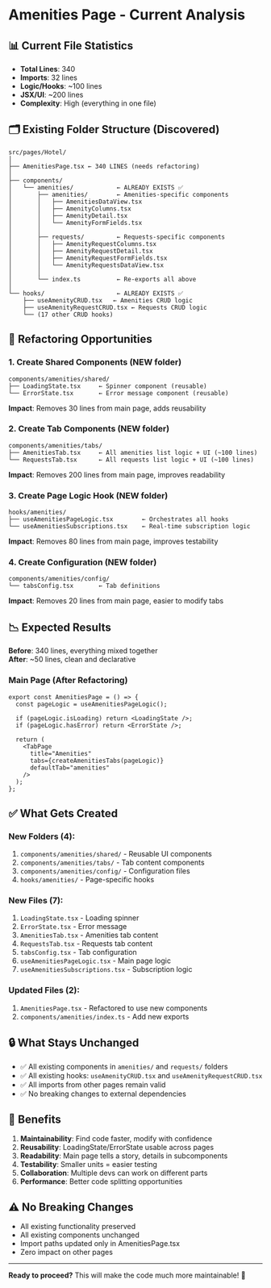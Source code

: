 # Amenities Page - Current Analysis

## 📊 Current File Statistics

- **Total Lines**: 340
- **Imports**: 32 lines
- **Logic/Hooks**: ~100 lines
- **JSX/UI**: ~200 lines
- **Complexity**: High (everything in one file)

## 🗂️ Existing Folder Structure (Discovered)

```
src/pages/Hotel/
│
├── AmenitiesPage.tsx ← 340 LINES (needs refactoring)
│
├── components/
│   └── amenities/            ← ALREADY EXISTS ✅
│       ├── amenities/        ← Amenities-specific components
│       │   ├── AmenitiesDataView.tsx
│       │   ├── AmenityColumns.tsx
│       │   ├── AmenityDetail.tsx
│       │   └── AmenityFormFields.tsx
│       │
│       ├── requests/         ← Requests-specific components
│       │   ├── AmenityRequestColumns.tsx
│       │   ├── AmenityRequestDetail.tsx
│       │   ├── AmenityRequestFormFields.tsx
│       │   └── AmenityRequestsDataView.tsx
│       │
│       └── index.ts          ← Re-exports all above
│
└── hooks/                    ← ALREADY EXISTS ✅
    ├── useAmenityCRUD.tsx   ← Amenities CRUD logic
    ├── useAmenityRequestCRUD.tsx ← Requests CRUD logic
    └── (17 other CRUD hooks)
```

## 🎯 Refactoring Opportunities

### 1. **Create Shared Components** (NEW folder)

```
components/amenities/shared/
├── LoadingState.tsx     ← Spinner component (reusable)
└── ErrorState.tsx       ← Error message component (reusable)
```

**Impact**: Removes 30 lines from main page, adds reusability

### 2. **Create Tab Components** (NEW folder)

```
components/amenities/tabs/
├── AmenitiesTab.tsx     ← All amenities list logic + UI (~100 lines)
└── RequestsTab.tsx      ← All requests list logic + UI (~100 lines)
```

**Impact**: Removes 200 lines from main page, improves readability

### 3. **Create Page Logic Hook** (NEW folder)

```
hooks/amenities/
├── useAmenitiesPageLogic.tsx        ← Orchestrates all hooks
└── useAmenitiesSubscriptions.tsx    ← Real-time subscription logic
```

**Impact**: Removes 80 lines from main page, improves testability

### 4. **Create Configuration** (NEW folder)

```
components/amenities/config/
└── tabsConfig.tsx       ← Tab definitions
```

**Impact**: Removes 20 lines from main page, easier to modify tabs

## 📉 Expected Results

**Before**: 340 lines, everything mixed together  
**After**: ~50 lines, clean and declarative

### Main Page (After Refactoring)

```tsx
export const AmenitiesPage = () => {
  const pageLogic = useAmenitiesPageLogic();

  if (pageLogic.isLoading) return <LoadingState />;
  if (pageLogic.hasError) return <ErrorState />;

  return (
    <TabPage
      title="Amenities"
      tabs={createAmenitiesTabs(pageLogic)}
      defaultTab="amenities"
    />
  );
};
```

## ✅ What Gets Created

### New Folders (4):

1. `components/amenities/shared/` - Reusable UI components
2. `components/amenities/tabs/` - Tab content components
3. `components/amenities/config/` - Configuration files
4. `hooks/amenities/` - Page-specific hooks

### New Files (7):

1. `LoadingState.tsx` - Loading spinner
2. `ErrorState.tsx` - Error message
3. `AmenitiesTab.tsx` - Amenities tab content
4. `RequestsTab.tsx` - Requests tab content
5. `tabsConfig.tsx` - Tab configuration
6. `useAmenitiesPageLogic.tsx` - Main page logic
7. `useAmenitiesSubscriptions.tsx` - Subscription logic

### Updated Files (2):

1. `AmenitiesPage.tsx` - Refactored to use new components
2. `components/amenities/index.ts` - Add new exports

## 🔒 What Stays Unchanged

- ✅ All existing components in `amenities/` and `requests/` folders
- ✅ All existing hooks: `useAmenityCRUD.tsx` and `useAmenityRequestCRUD.tsx`
- ✅ All imports from other pages remain valid
- ✅ No breaking changes to external dependencies

## 🚀 Benefits

1. **Maintainability**: Find code faster, modify with confidence
2. **Reusability**: LoadingState/ErrorState usable across pages
3. **Readability**: Main page tells a story, details in subcomponents
4. **Testability**: Smaller units = easier testing
5. **Collaboration**: Multiple devs can work on different parts
6. **Performance**: Better code splitting opportunities

## ⚠️ No Breaking Changes

- All existing functionality preserved
- All existing components unchanged
- Import paths updated only in AmenitiesPage.tsx
- Zero impact on other pages

---

**Ready to proceed?** This will make the code much more maintainable! 🎉
